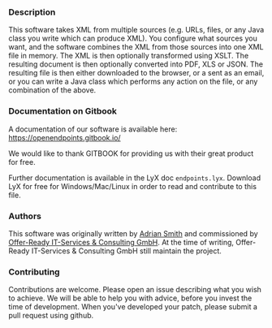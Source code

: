 ### Description

This software takes XML from multiple sources (e.g. URLs, files, or any Java class you write which can produce XML). You configure what sources you want, and the software combines the XML from those sources into one XML file in memory. The XML is then optionally transformed using XSLT. The resulting document is then optionally converted into PDF, XLS or JSON. The resulting file is then either downloaded to the browser, or a sent as an email, or you can write a Java class which performs any action on the file, or any combination of the above.

### Documentation on Gitbook

A documentation of our software is available here: https://openendpoints.gitbook.io/

We would like to thank GITBOOK for providing us with their great product for free.

Further documentation is available in the LyX doc `endpoints.lyx`. Download LyX for free for Windows/Mac/Linux in order to read and contribute to this file.

### Authors

This software was originally written by [Adrian Smith](https://www.databasesandlife.com/) and commissioned by [Offer-Ready IT-Services & Consulting GmbH](https://www.offerready.com/). At the time of writing, Offer-Ready IT-Services & Consulting GmbH still maintain the project.

### Contributing

Contributions are welcome. Please open an issue describing what you wish to achieve. We will be able to help you with advice, before you invest the time of development. When you've developed your patch, please submit a pull request using github.

